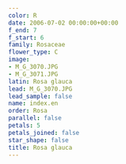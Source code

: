 ```yaml
---
color: R
date: 2006-07-02 00:00:00+00:00
f_end: 7
f_start: 6
family: Rosaceae
flower_type: C
image:
- M_G_3070.JPG
- M_G_3071.JPG
latin: Rosa glauca
lead: M_G_3070.JPG
lead_sample: false
name: index.en
order: Rosa
parallel: false
petals: 5
petals_joined: false
star_shape: false
title: Rosa glauca
---
```

